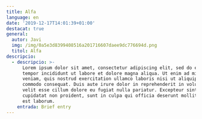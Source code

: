 ```yaml
---
title: Alfa
language: en
date: '2019-12-17T14:01:39+01:00'
destacat: true
general:
  autor: Javi
  img: /img/0a5e3d8399408516a201716607daee9dc776694d.png
  titol: Alfa
descripcio:
  - descripcio: >-
      Lorem ipsum dolor sit amet, consectetur adipiscing elit, sed do eiusmod
      tempor incididunt ut labore et dolore magna aliqua. Ut enim ad minim
      veniam, quis nostrud exercitation ullamco laboris nisi ut aliquip ex ea
      commodo consequat. Duis aute irure dolor in reprehenderit in voluptate
      velit esse cillum dolore eu fugiat nulla pariatur. Excepteur sint occaecat
      cupidatat non proident, sunt in culpa qui officia deserunt mollit anim id
      est laborum.
    entrada: Brief entry
---
```


